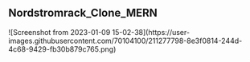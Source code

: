 <h2>Nordstromrack_Clone_MERN</h2>
![Screenshot from 2023-01-09 15-02-38](https://user-images.githubusercontent.com/70104100/211277798-8e3f0814-244d-4c68-9429-fb30b879c765.png)
